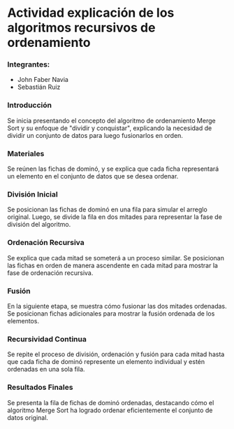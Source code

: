# Actividad explicación de los algoritmos recursivos de ordenamiento 

### Integrantes:
- John Faber Navia 
- Sebastián Ruiz 

### Introducción

Se inicia presentando el concepto del algoritmo de ordenamiento Merge Sort y su enfoque de "dividir y conquistar", explicando la necesidad de dividir un conjunto de datos para luego fusionarlos en orden.

### Materiales

Se reúnen las fichas de dominó, y se explica que cada ficha representará un elemento en el conjunto de datos que se desea ordenar.

### División Inicial

Se posicionan las fichas de dominó en una fila para simular el arreglo original. Luego, se divide la fila en dos mitades para representar la fase de división del algoritmo.

### Ordenación Recursiva

Se explica que cada mitad se someterá a un proceso similar. Se posicionan las fichas en orden de manera ascendente en cada mitad para mostrar la fase de ordenación recursiva.

### Fusión

En la siguiente etapa, se muestra cómo fusionar las dos mitades ordenadas. Se posicionan fichas adicionales para mostrar la fusión ordenada de los elementos.

### Recursividad Continua

Se repite el proceso de división, ordenación y fusión para cada mitad hasta que cada ficha de dominó represente un elemento individual y estén ordenadas en una sola fila.

### Resultados Finales

Se presenta la fila de fichas de dominó ordenadas, destacando cómo el algoritmo Merge Sort ha logrado ordenar eficientemente el conjunto de datos original.
